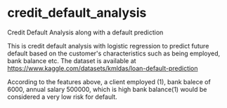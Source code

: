 # credit_default_analysis
Credit Default Analysis along with a default prediction 

This is credit default analysis with logistic regression to predict future default based on the customer's characteristics such as being employed, 
bank balance etc. The dataset is available at https://www.kaggle.com/datasets/kmldas/loan-default-prediction

According to the features above, a client employed (1), bank balece of 6000, annual salary 500000, which is high bank balance(1)
would be considered a very low risk for default. 
